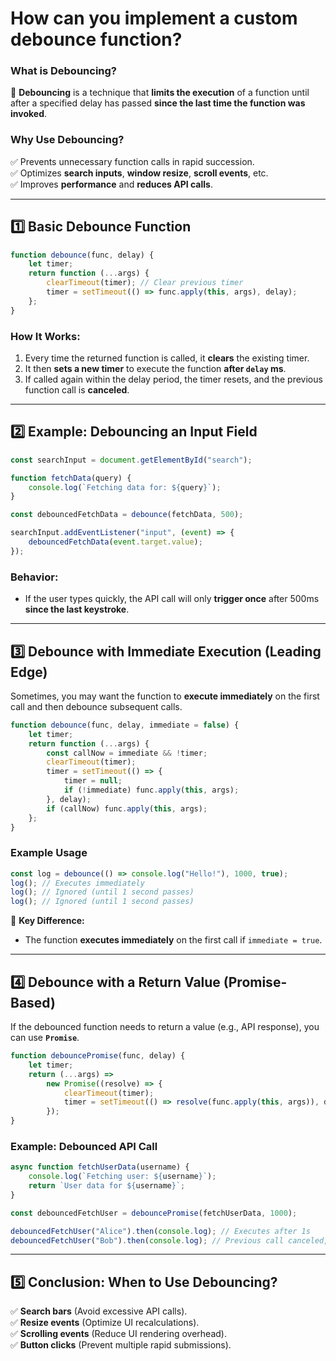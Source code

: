 # How can you implement a custom debounce function?

### **What is Debouncing?**
🔹 **Debouncing** is a technique that **limits the execution** of a function until after a specified delay has passed **since the last time the function was invoked**.  

### **Why Use Debouncing?**
✅ Prevents unnecessary function calls in rapid succession.  
✅ Optimizes **search inputs**, **window resize**, **scroll events**, etc.  
✅ Improves **performance** and **reduces API calls**.  

---

## **1️⃣ Basic Debounce Function**
```javascript
function debounce(func, delay) {
    let timer;
    return function (...args) {
        clearTimeout(timer); // Clear previous timer
        timer = setTimeout(() => func.apply(this, args), delay);
    };
}
```
### **How It Works:**
1. Every time the returned function is called, it **clears** the existing timer.  
2. It then **sets a new timer** to execute the function **after `delay` ms**.  
3. If called again within the delay period, the timer resets, and the previous function call is **canceled**.  

---

## **2️⃣ Example: Debouncing an Input Field**
```javascript
const searchInput = document.getElementById("search");

function fetchData(query) {
    console.log(`Fetching data for: ${query}`);
}

const debouncedFetchData = debounce(fetchData, 500);

searchInput.addEventListener("input", (event) => {
    debouncedFetchData(event.target.value);
});
```
### **Behavior:**
- If the user types quickly, the API call will only **trigger once** after 500ms **since the last keystroke**.  

---

## **3️⃣ Debounce with Immediate Execution (Leading Edge)**
Sometimes, you may want the function to **execute immediately** on the first call and then debounce subsequent calls.

```javascript
function debounce(func, delay, immediate = false) {
    let timer;
    return function (...args) {
        const callNow = immediate && !timer;
        clearTimeout(timer);
        timer = setTimeout(() => {
            timer = null;
            if (!immediate) func.apply(this, args);
        }, delay);
        if (callNow) func.apply(this, args);
    };
}
```
### **Example Usage**
```javascript
const log = debounce(() => console.log("Hello!"), 1000, true);
log(); // Executes immediately
log(); // Ignored (until 1 second passes)
log(); // Ignored (until 1 second passes)
```
📌 **Key Difference:**  
- The function **executes immediately** on the first call if `immediate = true`.

---

## **4️⃣ Debounce with a Return Value (Promise-Based)**
If the debounced function needs to return a value (e.g., API response), you can use **`Promise`**.

```javascript
function debouncePromise(func, delay) {
    let timer;
    return (...args) =>
        new Promise((resolve) => {
            clearTimeout(timer);
            timer = setTimeout(() => resolve(func.apply(this, args)), delay);
        });
}
```
### **Example: Debounced API Call**
```javascript
async function fetchUserData(username) {
    console.log(`Fetching user: ${username}`);
    return `User data for ${username}`;
}

const debouncedFetchUser = debouncePromise(fetchUserData, 1000);

debouncedFetchUser("Alice").then(console.log); // Executes after 1s
debouncedFetchUser("Bob").then(console.log); // Previous call canceled, new one after 1s
```

---

## **5️⃣ Conclusion: When to Use Debouncing?**
✅ **Search bars** (Avoid excessive API calls).  
✅ **Resize events** (Optimize UI recalculations).  
✅ **Scrolling events** (Reduce UI rendering overhead).  
✅ **Button clicks** (Prevent multiple rapid submissions).  
